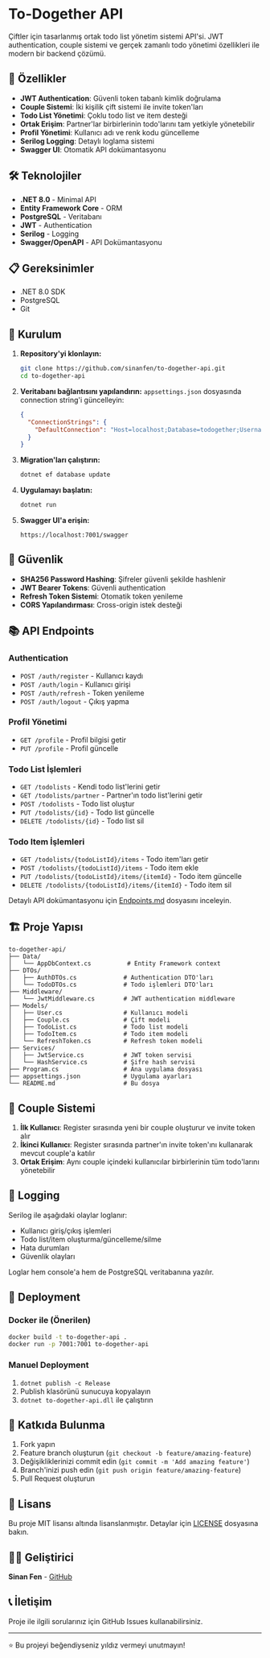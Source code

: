 # To-Dogether API

Çiftler için tasarlanmış ortak todo list yönetim sistemi API'si. JWT authentication, couple sistemi ve gerçek zamanlı todo yönetimi özellikleri ile modern bir backend çözümü.

## 🚀 Özellikler

- **JWT Authentication**: Güvenli token tabanlı kimlik doğrulama
- **Couple Sistemi**: İki kişilik çift sistemi ile invite token'ları
- **Todo List Yönetimi**: Çoklu todo list ve item desteği
- **Ortak Erişim**: Partner'lar birbirlerinin todo'larını tam yetkiyle yönetebilir
- **Profil Yönetimi**: Kullanıcı adı ve renk kodu güncelleme
- **Serilog Logging**: Detaylı loglama sistemi
- **Swagger UI**: Otomatik API dokümantasyonu

## 🛠️ Teknolojiler

- **.NET 8.0** - Minimal API
- **Entity Framework Core** - ORM
- **PostgreSQL** - Veritabanı
- **JWT** - Authentication
- **Serilog** - Logging
- **Swagger/OpenAPI** - API Dokümantasyonu

## 📋 Gereksinimler

- .NET 8.0 SDK
- PostgreSQL
- Git

## 🔧 Kurulum

1. **Repository'yi klonlayın:**
   ```bash
   git clone https://github.com/sinanfen/to-dogether-api.git
   cd to-dogether-api
   ```

2. **Veritabanı bağlantısını yapılandırın:**
   `appsettings.json` dosyasında connection string'i güncelleyin:
   ```json
   {
     "ConnectionStrings": {
       "DefaultConnection": "Host=localhost;Database=todogether;Username=your_username;Password=your_password"
     }
   }
   ```

3. **Migration'ları çalıştırın:**
   ```bash
   dotnet ef database update
   ```

4. **Uygulamayı başlatın:**
   ```bash
   dotnet run
   ```

5. **Swagger UI'a erişin:**
   ```
   https://localhost:7001/swagger
   ```

## 🔐 Güvenlik

- **SHA256 Password Hashing**: Şifreler güvenli şekilde hashlenir
- **JWT Bearer Tokens**: Güvenli authentication
- **Refresh Token Sistemi**: Otomatik token yenileme
- **CORS Yapılandırması**: Cross-origin istek desteği

## 📚 API Endpoints

### Authentication
- `POST /auth/register` - Kullanıcı kaydı
- `POST /auth/login` - Kullanıcı girişi
- `POST /auth/refresh` - Token yenileme
- `POST /auth/logout` - Çıkış yapma

### Profil Yönetimi
- `GET /profile` - Profil bilgisi getir
- `PUT /profile` - Profil güncelle

### Todo List İşlemleri
- `GET /todolists` - Kendi todo list'lerini getir
- `GET /todolists/partner` - Partner'ın todo list'lerini getir
- `POST /todolists` - Todo list oluştur
- `PUT /todolists/{id}` - Todo list güncelle
- `DELETE /todolists/{id}` - Todo list sil

### Todo Item İşlemleri
- `GET /todolists/{todoListId}/items` - Todo item'ları getir
- `POST /todolists/{todoListId}/items` - Todo item ekle
- `PUT /todolists/{todoListId}/items/{itemId}` - Todo item güncelle
- `DELETE /todolists/{todoListId}/items/{itemId}` - Todo item sil

Detaylı API dokümantasyonu için [Endpoints.md](Endpoints.md) dosyasını inceleyin.

## 🏗️ Proje Yapısı

```
to-dogether-api/
├── Data/
│   └── AppDbContext.cs          # Entity Framework context
├── DTOs/
│   ├── AuthDTOs.cs             # Authentication DTO'ları
│   └── TodoDTOs.cs             # Todo işlemleri DTO'ları
├── Middleware/
│   └── JwtMiddleware.cs        # JWT authentication middleware
├── Models/
│   ├── User.cs                 # Kullanıcı modeli
│   ├── Couple.cs               # Çift modeli
│   ├── TodoList.cs             # Todo list modeli
│   ├── TodoItem.cs             # Todo item modeli
│   └── RefreshToken.cs         # Refresh token modeli
├── Services/
│   ├── JwtService.cs           # JWT token servisi
│   └── HashService.cs          # Şifre hash servisi
├── Program.cs                  # Ana uygulama dosyası
├── appsettings.json            # Uygulama ayarları
└── README.md                   # Bu dosya
```

## 🔄 Couple Sistemi

1. **İlk Kullanıcı**: Register sırasında yeni bir couple oluşturur ve invite token alır
2. **İkinci Kullanıcı**: Register sırasında partner'ın invite token'ını kullanarak mevcut couple'a katılır
3. **Ortak Erişim**: Aynı couple içindeki kullanıcılar birbirlerinin tüm todo'larını yönetebilir

## 📝 Logging

Serilog ile aşağıdaki olaylar loglanır:
- Kullanıcı giriş/çıkış işlemleri
- Todo list/item oluşturma/güncelleme/silme
- Hata durumları
- Güvenlik olayları

Loglar hem console'a hem de PostgreSQL veritabanına yazılır.

## 🚀 Deployment

### Docker ile (Önerilen)
```bash
docker build -t to-dogether-api .
docker run -p 7001:7001 to-dogether-api
```

### Manuel Deployment
1. `dotnet publish -c Release`
2. Publish klasörünü sunucuya kopyalayın
3. `dotnet to-dogether-api.dll` ile çalıştırın

## 🤝 Katkıda Bulunma

1. Fork yapın
2. Feature branch oluşturun (`git checkout -b feature/amazing-feature`)
3. Değişikliklerinizi commit edin (`git commit -m 'Add amazing feature'`)
4. Branch'inizi push edin (`git push origin feature/amazing-feature`)
5. Pull Request oluşturun

## 📄 Lisans

Bu proje MIT lisansı altında lisanslanmıştır. Detaylar için [LICENSE](LICENSE) dosyasına bakın.

## 👨‍💻 Geliştirici

**Sinan Fen** - [GitHub](https://github.com/sinanfen)

## 📞 İletişim

Proje ile ilgili sorularınız için GitHub Issues kullanabilirsiniz.

---

⭐ Bu projeyi beğendiyseniz yıldız vermeyi unutmayın! 